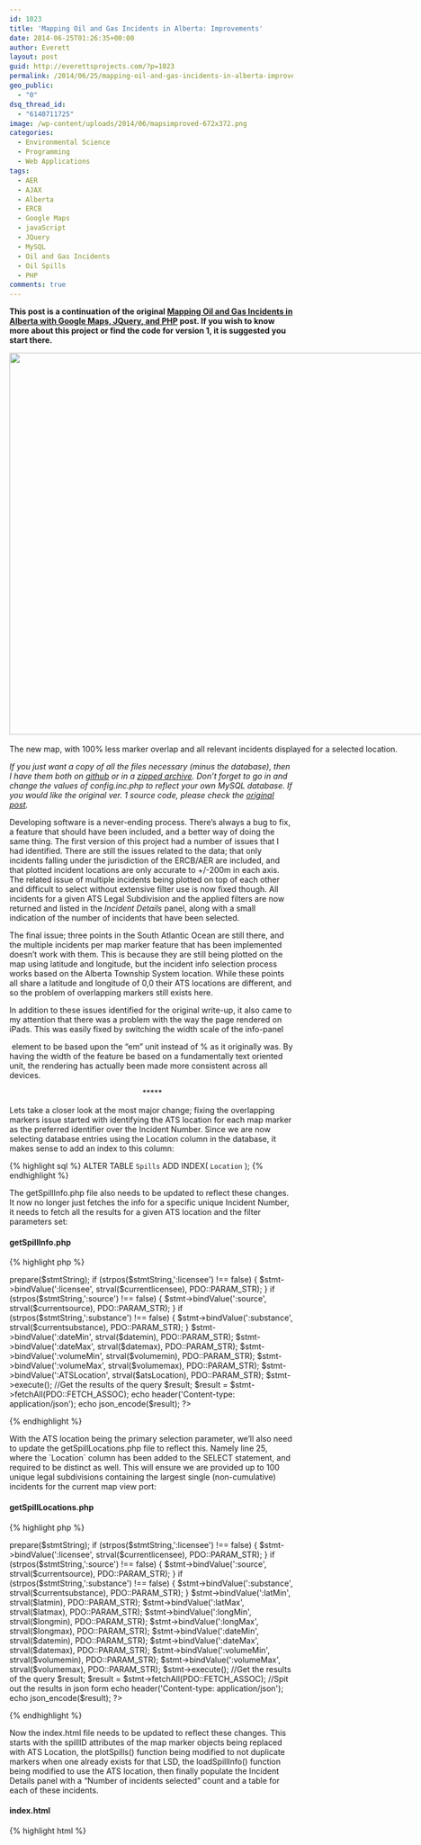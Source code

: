 ```yaml
---
id: 1023
title: 'Mapping Oil and Gas Incidents in Alberta: Improvements'
date: 2014-06-25T01:26:35+00:00
author: Everett
layout: post
guid: http://everettsprojects.com/?p=1023
permalink: /2014/06/25/mapping-oil-and-gas-incidents-in-alberta-improvements/
geo_public:
  - "0"
dsq_thread_id:
  - "6140711725"
image: /wp-content/uploads/2014/06/mapsimproved-672x372.png
categories:
  - Environmental Science
  - Programming
  - Web Applications
tags:
  - AER
  - AJAX
  - Alberta
  - ERCB
  - Google Maps
  - javaScript
  - JQuery
  - MySQL
  - Oil and Gas Incidents
  - Oil Spills
  - PHP
comments: true
---
```

**This post is a continuation of the original [Mapping Oil and Gas Incidents in Alberta with Google Maps, JQuery, and PHP](http://everettsprojects.com/2014/06/07/mapping-oil-and-gas-incidents-in-alberta-with-google-maps-jquery-and-php/) post. If you wish to know more about this project or find the code for version 1, it is suggested you start there.**

<div id="attachment_1033" style="width: 959px" class="wp-caption aligncenter">
  <a href="/spills/"><img class="wp-image-1033 size-full" src="/wp-content/uploads/2014/06/mapsimproved.png" alt="" width="949" height="679" srcset="/wp-content/uploads/2014/06/mapsimproved.png 949w, /wp-content/uploads/2014/06/mapsimproved-300x214.png 300w" sizes="(max-width: 949px) 100vw, 949px" /></a>

  <p class="wp-caption-text">
    The new map, with 100% less marker overlap and all relevant incidents displayed for a selected location.
  </p>
</div>

_If you just want a copy of all the files necessary (minus the database), then I have them both on [github](https://github.com/evjrob/Alberta-Spills-Map) or in a [zipped archive](/spills/spills.zip). Don&#8217;t forget to go in and change the values of config.inc.php to reflect your own MySQL database. If you would like the original ver. 1 source code, please check the [original post](http://everettsprojects.com/2014/06/07/mapping-oil-and-gas-incidents-in-alberta-with-google-maps-jquery-and-php/ "Mapping Oil and Gas Incidents in Alberta with Google Maps, JQuery, and PHP")._

Developing software is a never-ending process. There&#8217;s always a bug to fix, a feature that should have been included, and a better way of doing the same thing. The first version of this project had a number of issues that I had identified. There are still the issues related to the data; that only incidents falling under the jurisdiction of the ERCB/AER are included, and that plotted incident locations are only accurate to +/-200m in each axis. The related issue of multiple incidents being plotted on top of each other and difficult to select without extensive filter use is now fixed though. All incidents for a given ATS Legal Subdivision and the applied filters are now returned and listed in the _Incident Details_ panel, along with a small indication of the number of incidents that have been selected.

The final issue; three points in the South Atlantic Ocean are still there, and the multiple incidents per map marker feature that has been implemented doesn&#8217;t work with them. This is because they are still being plotted on the map using latitude and longitude, but the incident info selection process works based on the Alberta Township System location. While these points all share a latitude and longitude of 0,0 their ATS locations are different, and so the problem of overlapping markers still exists here.

In addition to these issues identified for the original write-up, it also came to my attention that there was a problem with the way the page rendered on iPads. This was easily fixed by switching the width scale of the info-panel <div> element to be based upon the &#8220;em&#8221; unit instead of % as it originally was. By having the width of the feature be based on a fundamentally text oriented unit, the rendering has actually been made more consistent across all devices.

<p style="text-align:center;">
   *****
</p>

Lets take a closer look at the most major change; fixing the overlapping markers issue started with identifying the ATS location for each map marker as the preferred identifier over the Incident Number. Since we are now selecting database entries using the Location column in the database, it makes sense to add an index to this column:

{% highlight sql %}
ALTER TABLE `Spills` ADD INDEX( `Location` );
{% endhighlight %}

The getSpillInfo.php file also needs to be updated to reflect these changes. It now no longer just fetches the info for a specific unique Incident Number, it needs to fetch all the results for a given ATS location and the filter parameters set:

#### getSpillInfo.php

{% highlight php %}
<?php
require('config.inc.php');

$atsLocation = $_POST['Location'];
$currentlicensee = $_POST['currentLicensee'];
$currentsubstance = $_POST['currentSubstance'];
$currentsource = $_POST['currentSource'];
$yearmin = $_POST['yearMin'];
$yearmax = $_POST['yearMax'];
$volumemin = $_POST['volumeMin'];
$volumemax = $_POST['volumeMax'];

// Fix the years to go from start of first year to end of the last.
$datemin = $yearmin."-01-01";
$datemax = $yearmax."-12-31";

//By using PDO and prepare, everything is automagically escaped
$db = new PDO("mysql:host=$dbhost;dbname=$dbname",$dbuser,$dbpass);

//Start building the statement with the base of the query
$stmtString = "SELECT * FROM `Spills` WHERE (`Location` = :ATSLocation AND (`IncidentDate` BETWEEN :dateMin AND :dateMax) AND (`Volume Released` BETWEEN :volumeMin AND :volumeMax)";

//Add in the filters if they're set
if ($currentlicensee !== "All") {
 $stmtString .= " AND `LicenseeName` = :licensee";
}
if ($currentsubstance !== "All") {
 $stmtString .= " AND `Substance Released` = :substance";
}
if ($currentsource !== "All") {
 $stmtString .= " AND `Source` = :source";
}

//Finish the statement with the sorting part
$stmtString .= ") ORDER BY `IncidentDate` DESC";

//Bind all of the parameters
$stmt = $db->prepare($stmtString);
if (strpos($stmtString,':licensee') !== false) {
 $stmt->bindValue(':licensee', strval($currentlicensee), PDO::PARAM_STR);
}
if (strpos($stmtString,':source') !== false) {
 $stmt->bindValue(':source', strval($currentsource), PDO::PARAM_STR);
}
if (strpos($stmtString,':substance') !== false) {
 $stmt->bindValue(':substance', strval($currentsubstance), PDO::PARAM_STR);
}
$stmt->bindValue(':dateMin', strval($datemin), PDO::PARAM_STR);
$stmt->bindValue(':dateMax', strval($datemax), PDO::PARAM_STR);
$stmt->bindValue(':volumeMin', strval($volumemin), PDO::PARAM_STR);
$stmt->bindValue(':volumeMax', strval($volumemax), PDO::PARAM_STR);
$stmt->bindValue(':ATSLocation', strval($atsLocation), PDO::PARAM_STR);
$stmt->execute();

//Get the results of the query
$result;
$result = $stmt->fetchAll(PDO::FETCH_ASSOC);

echo header('Content-type: application/json');
echo json_encode($result);

?>
{% endhighlight %}

With the ATS location being the primary selection parameter, we&#8217;ll also need to update the getSpillLocations.php file to reflect this. Namely line 25, where the \`Location\` column has been added to the SELECT statement, and required to be distinct as well. This will ensure we are provided up to 100 unique legal subdivisions containing the largest single (non-cumulative) incidents for the current map view port:

#### getSpillLocations.php

{% highlight php %}
<?php
require('config.inc.php');

//Get all of the POST data
$currentlicensee = $_POST['currentLicensee'];
$currentsubstance = $_POST['currentSubstance'];
$currentsource = $_POST['currentSource'];
$yearmin = $_POST['yearMin'];
$yearmax = $_POST['yearMax'];
$volumemin = $_POST['volumeMin'];
$volumemax = $_POST['volumeMax'];
$latmin = $_POST['latMin'];
$latmax = $_POST['latMax'];
$longmin = $_POST['lngMin'];
$longmax = $_POST['lngMax'];

// Fix the years to go from start of first year to end of the last.
$datemin = $yearmin."-01-01";
$datemax = $yearmax."-12-31";

//By using PDO and prepare, everything is automagically escaped
$db = new PDO("mysql:host=$dbhost;dbname=$dbname",$dbuser,$dbpass);

//Start building the statement with the base of the query
$stmtString = "SELECT DISTINCT(`Location`), `Latitude`, `Longitude` FROM `Spills` WHERE (((`Longitude` BETWEEN :longMin AND :longMax) AND (`Latitude` BETWEEN :latMin AND :latMax) AND (`IncidentDate` BETWEEN :dateMin AND :dateMax) AND (`Volume Released` BETWEEN :volumeMin AND :volumeMax))";

//Add in the filters if they're set
if ($currentlicensee !== "All") {
 $stmtString .= " AND `LicenseeName` = :licensee";
}
if ($currentsubstance !== "All") {
 $stmtString .= " AND `Substance Released` = :substance";
}
if ($currentsource !== "All") {
 $stmtString .= " AND `Source` = :source";
}

//Finish the statement with the sorting and limit parts
$stmtString .= ") ORDER BY `Volume Released` DESC LIMIT 100";

//Bind all of the parameters
$stmt = $db->prepare($stmtString);
if (strpos($stmtString,':licensee') !== false) {
 $stmt->bindValue(':licensee', strval($currentlicensee), PDO::PARAM_STR);
}
if (strpos($stmtString,':source') !== false) {
 $stmt->bindValue(':source', strval($currentsource), PDO::PARAM_STR);
}
if (strpos($stmtString,':substance') !== false) {
 $stmt->bindValue(':substance', strval($currentsubstance), PDO::PARAM_STR);
}
$stmt->bindValue(':latMin', strval($latmin), PDO::PARAM_STR);
$stmt->bindValue(':latMax', strval($latmax), PDO::PARAM_STR);
$stmt->bindValue(':longMin', strval($longmin), PDO::PARAM_STR);
$stmt->bindValue(':longMax', strval($longmax), PDO::PARAM_STR);
$stmt->bindValue(':dateMin', strval($datemin), PDO::PARAM_STR);
$stmt->bindValue(':dateMax', strval($datemax), PDO::PARAM_STR);
$stmt->bindValue(':volumeMin', strval($volumemin), PDO::PARAM_STR);
$stmt->bindValue(':volumeMax', strval($volumemax), PDO::PARAM_STR);
$stmt->execute();

//Get the results of the query
$result;
$result = $stmt->fetchAll(PDO::FETCH_ASSOC);
//Spit out the results in json form
echo header('Content-type: application/json');
echo json_encode($result);
?>
{% endhighlight %}

Now the index.html file needs to be updated to reflect these changes. This starts with the spillID attributes of the map marker objects being replaced with ATS Location, the plotSpills() function being modified to not duplicate markers when one already exists for that LSD, the loadSpillInfo() function being modified to use the ATS location, then finally populate the Incident Details panel with a &#8220;Number of incidents selected&#8221; count and a table for each of these incidents.

#### index.html

{% highlight html %}
<!DOCTYPE html>
<html>
    <head>
        <meta name="viewport" content="initial-scale=1.0">
        <meta charset="utf-8">
        <title>Alberta Oil and Gas Incidents 1975 - 2013</title>
        <link rel="stylesheet" href="//code.jquery.com/ui/1.10.4/themes/smoothness/jquery-ui.css">
        <link href="default.css" rel="stylesheet">
        <!-- Google Analytics -->
    <script>
      (function(i,s,o,g,r,a,m){i['GoogleAnalyticsObject']=r;i[r]=i[r]||function(){
      (i[r].q=i[r].q||[]).push(arguments)},i[r].l=1*new Date();a=s.createElement(o),
      m=s.getElementsByTagName(o)[0];a.async=1;a.src=g;m.parentNode.insertBefore(a,m)
      })(window,document,'script','//www.google-analytics.com/analytics.js','ga');

      ga('create', 'UA-51737914-1', 'x10.mx');
      ga('send', 'pageview');

    </script>
    <!-- End Google Analytics -->
        <script src="//ajax.googleapis.com/ajax/libs/jquery/1.11.1/jquery.min.js"></script>
        <script src="//code.jquery.com/ui/1.10.4/jquery-ui.js"></script>
        <script type="text/javascript"
            src="https://maps.googleapis.com/maps/api/js?key=AIzaSyCIxpXOSPJWNG7TnhMYq-Q2hPcM7zEQs8g&sensor=false">
        </script>
        <script>
            //Make a bunch of variables to track the filters and map boundaries
            var sqlParameters = {
                currentSubstance : 'All',
                currentSource : 'All',
                currentLicensee: 'All',
                yearMin : 1975,
                yearMax : 2013,
                volumeMin : 0,
                volumeMax : 37000000,
                latMin : 0,
                latMax : 0,
                lngMin : 0,
                lngMax : 0
            }

            /////////////////////////////////////
            //Nice control widgets from jQueryUI:
            /////////////////////////////////////

            //Popup dialog window for disclaimer
            $(function() {
                $( "#disclaimer" ).dialog({
                    autoOpen: false
                });

                $( "#disclaimer-opener" ).click(function() {
                    $( "#disclaimer" ).dialog( "open" );
                });
            });

            //Popup dialog window for license
            $(function() {
                $( "#license" ).dialog({
                    autoOpen: false,
                    width: 350
                });

                $( "#license-opener" ).click(function() {
                    $( "#license" ).dialog( "open" );
                });
            });

            //No data fetched dialog
            $(function() {
                $("#no-data").dialog({
                    height: 80,
                    autoOpen: false,
                    dialogClass: 'noTitleDialog',
                    open: function(event, ui){
                        setTimeout("$('#no-data').dialog('close')",3000);
                    }
                });
            });

            //Sliders
            $(function () {
                $(".slider").each(function () {
                    var begin = $(this).data("begin"),
                        end = $(this).data("end"),
                        step = $(this).data("step");

                    $(this).slider({
                        range: "true",
                        values: [begin, end],
                        min: begin,
                        max: end,
                        step: step,
                        slide: function (event, ui) {
                            //Update text box quantity when the slider changes
                            var sliderlow = ("#" + $(this).attr("id") + "_amount_low");
                            $(sliderlow).val(ui.values[0]);

                            var sliderhigh = ("#" + $(this).attr("id") + "_amount_high");
                            $(sliderhigh).val(ui.values[1]);
                        },
                        //When the slider changes, update the displayed spills
                        change: function(event, ui) {
                            if ($(this).attr("id") == "years") {
                                sqlParameters.yearMin = ui.values[0];
                                sqlParameters.yearMax = ui.values[1];
                            } else if ($(this).attr("id") == "volume") {
                                sqlParameters.volumeMin = ui.values[0];
                                sqlParameters.volumeMax = ui.values[1];
                            }
                            getSpills();
                        }
                    })

                    //Initialize the text box quantity
                    var sliderlow = ("#" + $(this).attr("id") + "_amount_low");
                    $(sliderlow).val($(this).slider("values", 0));

                    var sliderhigh = ("#" + $(this).attr("id") + "_amount_high");
                    $(sliderhigh).val($(this).slider("values", 1));
                })

                //When the text box is changed, update the slider
                $('.amount1').change(function () {
                    var value = this.value,
                    selector = $("#" + this.id.split('_')[0]);
                    selector.slider("values", 0, value);
                })
                $('.amount2').change(function () {
                    var value = this.value,
                    selector = $("#" + this.id.split('_')[0]);
                    selector.slider("values", 1, value);
                })
            });

            //Accordian divs
            $(function() {
                $( "#accordion" ).accordion({
                    collapsible: true,
                    autoHeight: false,
                    heightStyle: "content"
                });
            });

            //Get the Licensee list for the autocomplete widget
            var licenseeList = [];
            $.ajax({
                async: false,
                url : "getLicensees.php",
                dataType : "json",
                success: function(data){
                    licenseeList = data;
                },
                error: function (data)
                {
                    alert("Couldn't retrieve the licensee list. A page refresh will usually fix this.");
                }
            });

            //Auto Complete Licensee Selector
            $(function() {
                var cache = [];
                $( "#licensee-selector" ).autocomplete({
                    minLength: 2,
                    source: licenseeList,
                    select: function( event, ui ) {
                        sqlParameters.currentLicensee = ui.item.value;
                        getSpills();
                    }
                });

                $( "#licensee-clear" ).click(function() {
                    $( "#licensee-selector" ).val("");
                    sqlParameters.currentLicensee = 'All';
                    getSpills();
                });

            });

            //Drop down menus
            $(function() {
                $( "#substance-menu, #source-menu" ).menu();
            });  

            //When the DOM is loaded, we want to configure stuff like the menus
            $( document ).ready(function() {
                makeMenus();

                //A hackish way to set the spill-info content max height based on window height
                document.getElementById("spill-info").style.maxHeight = $(window).height()*0.40 + "px";

            });

            //Build the menus after the window has loaded (This is called at the end of <body>)
            function makeMenus() {

                //Get the substances and sources for the filter menus
                var substanceList = [];
                $.ajax({
                    async: false,
                    url : "getSubstances.php",
                    dataType : "json",
                    success: function(data){
                        substanceList = data;
                        //replace the initial null element
                        substanceList[0] = "All";
                    },
                    error: function (data)
                    {
                        alert("Couldn't retrieve the substance list. A page refresh will usually fix this.");
                    }
                });

                //And the Sources too
                var sourceList = [];
                $.ajax({
                    async: false,
                    url : "getSources.php",
                    dataType : "json",
                    success: function(data){
                        sourceList = data;
                        //replace the initial null element
                        sourceList[0] = "All";
                    },
                    error: function (data)
                    {
                        alert("Couldn't retrieve the source list. A page refresh will usually fix this.");
                    }
                });

                //Build the lists using the database results
                //Function courtesy of http://stackoverflow.com/questions/11128700/create-a-ul-and-fill-it-based-on-a-passed-array
                function constructLI(domID, array) {

                    var fieldID = (domID.split("-"))[0]+"-selected";

                    for(var i = 0; i < array.length; i++) {
                        // Create the list item:
                        var member = document.createElement('li');

                        // Set its contents:
                        var linkText = document.createTextNode(array[i]);
                        var link = document.createElement('a');
                        link.appendChild(linkText);
                        link.href= "#";
                        link.title= linkText;

                        //Make the onclick aspect of them menu work
                        link.onclick = function() { setText( fieldID, this.firstChild.nodeValue ) };

                        member.appendChild(link);

                        // Add it to the list:
                        document.getElementById(domID).appendChild(member);
                    }
                }
                constructLI("substance-links", substanceList);
                constructLI("source-links", sourceList);
            }

            //Set the drop down menu to reflect the new filter value and update the displayed results
            function setText(domID, text) {
                document.getElementById(domID).innerHTML = text;
                if (domID == "substance-selected") {
                    sqlParameters.currentSubstance = text;
                } else if (domID == "source-selected") {
                    sqlParameters.currentSource = text;
                }
                getSpills();
            };

            //////////////////////////////
            //Start the Google Maps stuff
            //////////////////////////////

            var map;
            var markers = [];
            var selectedMarker = new google.maps.Marker({
                                position: null,
                                icon: 'spotlight-poi.png',
                                map: map,
                                ATSLocation: ""
                        });
            var spillLocations;

            //Initialize when the map is done
            google.maps.event.addDomListener(window, 'load', initialize);

            function initialize() {         clearStyle: true;
                var middleEarth = new google.maps.LatLng(54.5, -115.0);
                var mapOptions = {
                    zoom: 6,
                    center: middleEarth,
                    mapTypeId: google.maps.MapTypeId.ROADMAP
                };

                map = new google.maps.Map(document.getElementById('map-canvas'), mapOptions);       

                makeGetSpillsEvent();
            }

            function makeGetSpillsEvent(){
                google.maps.event.addListener(map, 'idle', function() { getSpills();} );
            }

            function getSpills() {
                var mapCorners = map.getBounds();
                var ne = mapCorners.getNorthEast(); // LatLng of the north-east corner
                var sw = mapCorners.getSouthWest(); // LatLng of the south-west corder

                sqlParameters.latMin = sw.lat();
                sqlParameters.latMax = ne.lat();
                sqlParameters.lngMin = sw.lng();
                sqlParameters.lngMax = ne.lng();

                var newSpillLocations;  

                //Get the spill location data
                $.ajax({
                    url : "getSpillLocations.php",
                    type: "POST",
                    data : sqlParameters,
                    dataType : "json",
                    success: function(data){
                        SpillLocations = data;
                        plotSpills(SpillLocations);
                    },
                    error: function (data)
                    {
                        $( "#no-data" ).dialog( "open" );
                    }
                });
            }

            function plotSpills(spillLocations){
                map.clearMarkers(markers);
                markers = [];
                alreadyMapped = []; //An array to keep track of already populated ATS legal subdivisions
                markers.push(selectedMarker);
                alreadyMapped.push(selectedMarker.ATSLocation);
                //Stick those markers into the map canvas
                for (var i = 0; i < spillLocations.length; i++) {
                    //Dont duplicate the selected marker or LSDs with a marker already.
                    if (jQuery.inArray(spillLocations[i].Location, alreadyMapped) == -1) {
                        alreadyMapped.push(spillLocations[i].ATSLocation);

                        var marker = new google.maps.Marker({
                            position: new google.maps.LatLng(spillLocations[i].Latitude, spillLocations[i].Longitude),
                            icon: 'spotlight-poi.png',
                            map: map,
                            ATSLocation: spillLocations[i].Location
                        });

                        makeLoadSpillInfoEvent(marker);

                        markers.push(marker);
                    }
                }
            }

            //The info window function from http://jsfiddle.net/yV6xv/161/
            function makeLoadSpillInfoEvent(marker) {
                google.maps.event.addListener(marker, 'click', function() {
                    //Set the old marker back to red
                    selectedMarker.setIcon('spotlight-poi.png');
                    //Set the new marker to orange
                    selectedMarker = marker;
                    selectedMarker.setIcon('spotlight-poi-orange.png');
                    loadSpillInfo(marker.ATSLocation);
                });
            }

            //A function that fetches the specific spill info and loads it into the spill-info div
            function loadSpillInfo(ATSLocation) {

                var spillInfo = {};

                $.ajax({
                    async: false,
                    url : "getSpillInfo.php",
                    type: "POST",
                    data: $.extend({Location: ATSLocation}, sqlParameters), //send ATS location + filter parameters
                    dataType : "json",
                    success: function(data){
                        spillInfo = data;
                    },
                    error: function (data)
                    {
                        $( "#no-data" ).dialog( "open" );
                    }
                });

                //Clear existing content
                document.getElementById("spill-info").innerHTML = "";

                //A count of the selected incidents for the user to know how many spill info tables have been loaded
                var incidentCount = document.createElement('strong');
                incidentCount.innerHTML = 'Number of incidents selected: '+spillInfo.length.toString()+'<br>';
                document.getElementById("spill-info").appendChild(incidentCount);

                //Iterate through the JSON encoded spill info objects and create a table for each
                for (var i = 0;  i < spillInfo.length; i++){
                    var lineBreak = document.createElement('br');
                    var table = document.createElement('table');

                    //Populated the new table element
                    for (var key in spillInfo[i]) {
                        if (spillInfo[i].hasOwnProperty(key)) {
                            var row = document.createElement('tr');
                            row.style.backgroundColor = "#ffebb8";
                            var cell1 = row.insertCell(0);
                            cell1.innerHTML = '<strong>'+key+'</strong>';
                            var cell2 = row.insertCell(1);
                            cell2.innerHTML = spillInfo[i][key];
                            table.appendChild(row);
                        }
                    }

                    //Put the table into the div
                    document.getElementById("spill-info").appendChild(lineBreak);
                    document.getElementById("spill-info").appendChild(table);
            }
            //Open the spill info accordion section
            $('#accordion').accordion("option", "active", 1);
        }

            //A customized clearOverlays function to remove the defunct markers but keep the selected one.
            google.maps.Map.prototype.clearMarkers = function() {
                for (var i = 0; i < markers.length; i++ ) {
                    //Dont kill the selected marker, we want it to persist
                    if (!(markers[i] === selectedMarker)) {
                        markers[i].setMap(null);
                    }
                }
            }
        </script>
    </head>
    <body>
        <div id="map-canvas" style="width:100%;height:100%;"></div>
        <div id="info-panel" style="text-align:left;">
            <div class="text-block">
                <h3>Alberta Oil and Gas Incidents 1975 - 2013</h3>
                This is a map that interactively graphs all of the Oil and Gas related spills in alberta between the years 1975 and 2013. It is based on the data acquired by <a href="http://globalnews.ca/news/622513/open-data-alberta-oil-spills-1975-2013/" target="blank">Global News</a> from the <a href="http://en.wikipedia.org/wiki/Energy_Resources_Conservation_Board" target="blank">ERCB</a> (now the <a href="http://www.aer.ca/" target="blank">AER</a>).
                </br>
                </br>
                For optimal loading speeds and a clean map, it caps the number of incidents displayed to the 100 biggest spills (by volume in m<sup>3</sup>) in the current map area. Try zooming in to see more spills, or play with the provided filters to see more incidents.
                </br>
                <p>
                    Learn more about this project at:
                    <a href="http://everettsprojects.com/2014/06/24/mapping-oil-and-gas-incidents-in-alberta-improvements/" target="blank">everettsprojects.com</a>
                </p>
            </div>
            <div id="accordion">
                <h3>Filter the Results</h3>
                <div id="filter-pane">
                    <p>
                        <label for="amount">Years:</label>
                        <span style="float:right;">
                            <input type="text" class="amount1" id="years_amount_low"  size="4">
                            <span class="orange-text"> - </span>
                            <input type="text" class="amount2" id="years_amount_high" size="4">
                        </span>
                    </p>

                    <div class="slider" id="years" data-begin="1975" data-end="2013" data-step="1"> </div>

                    <p>
                        <label for="amount">Volume:</label>
                        <span style="float:right;">
                            <input type="text" class="amount1" id="volume_amount_low" size="9">
                            <span class="orange-text"> - </span>
                            <input type="text" class="amount2" id="volume_amount_high" size="9">
                            <span class="orange-text"> m<sup>3</sup></span>
                        </span>
                    </p>

                    <div class="slider" id="volume" data-begin="0" data-end="37000000" data-step="1000"> </div>
                    <br>
                    <p>
                        <div class="ui-widget">
                            <label for="licensee-selector">Company: </label>
                            <input id="licensee-selector" style="width:17em;" class="orange-text">  <span style="float:right;">[<a href=# id="licensee-clear">X</a>]</span>
                            <br>
                        </div>
                    </p>

                    <p>
                        <ul id="substance-menu">
                            <li><a href="#">Substance: <span id="substance-selected" class="orange-text">All</span></a>
                                <ul id="substance-links">

                                </ul>
                            </li>
                        </ul>
                    </p>
                    <p>
                        <ul id="source-menu">
                            <li><a href="#">Source: <span id="source-selected" class="orange-text">All</span></a>
                                <ul id="source-links">

                                </ul>
                            </li>
                        </ul>
                    </p>
                </div>
                <h3>Incident Details</h3>
                <div id="spill-info">
                    This is where the data for a selected spill will be displayed. Click one to check it out!
                </div>
            </div>
            <div class="text-block">
                <p>
                    <a href="#" id="disclaimer-opener">Disclaimer</a> -
                    <a href="#" id="license-opener">Copyright (c) 2014 Everett Robinson</a> -
            <a href="http://everettsprojects.com/2014/06/24/mapping-oil-and-gas-incidents-in-alberta-improvements/">ver. 2</a>
                </p>
            </div>
        </div>
        <div id="disclaimer" title="Disclaimer:" style="font-size:0.75em;">
            <p>
                I do not under any circumstances guarantee the accuracy or truthfulness of the provided information. Furthermore, this project should not be taken as representative of the former ERCB, AER, or any other applicable parties.
                <br>
                <br>
                Due to the use of the Alberta Township System, many locations are approximations only. In general, points can be considered accurate to 200 metres.
                <br>
                <br>
                Any spills originating from trans-provincial or trans-national pipelines are not included, since they do not fall under the jursdiction of the AER. Furthermore, many spills under 2 m<sup>3</sup> that did not originate from a pipeline may be absent, as they are not required to be reported.
            </p>
        </div>
        <div id="license" title="MIT License:" style="font-size:0.75em;">
            <p>
                Copyright (c) 2014 Everett Robinson
            </p>
            <p>
This content is released under the MIT License.
<br><br>
Permission is hereby granted, free of charge, to any person obtaining a copy
of this software and associated documentation files (the "Software"), to deal
in the Software without restriction, including without limitation the rights
to use, copy, modify, merge, publish, distribute, sublicense, and/or sell
copies of the Software, and to permit persons to whom the Software is
furnished to do so, subject to the following conditions:
<br><br>
The above copyright notice and this permission notice shall be included in
all copies or substantial portions of the Software.
<br><br>
THE SOFTWARE IS PROVIDED "AS IS", WITHOUT WARRANTY OF ANY KIND, EXPRESS OR
IMPLIED, INCLUDING BUT NOT LIMITED TO THE WARRANTIES OF MERCHANTABILITY,
FITNESS FOR A PARTICULAR PURPOSE AND NONINFRINGEMENT. IN NO EVENT SHALL THE
AUTHORS OR COPYRIGHT HOLDERS BE LIABLE FOR ANY CLAIM, DAMAGES OR OTHER
LIABILITY, WHETHER IN AN ACTION OF CONTRACT, TORT OR OTHERWISE, ARISING FROM,
OUT OF OR IN CONNECTION WITH THE SOFTWARE OR THE USE OR OTHER DEALINGS IN
THE SOFTWARE.

            </p>
        </div>
        <div id="no-data" class="noTitleDialog" style="font-size:0.75em;">
            <p>
                Oops, the spill locations or data couldn&#8217;t be loaded right now.
            </p>
        </div>
    </body>
</html>
{% endhighlight %}

My map still lacks one neat feature of the Global News map; the ability to see the cumulative spill volume for a particular legal subdivision. Since my map does not narrow the substances down to crude oil and its related products, it&#8217;s a non-trivial problem to effectively add up the cumulative volumes released without without blindly adding different substances together. Of course, blindly adding these values together will produce confusing and potentially meaningless results. In light of these concerns, cumulative volumes for each LSD is a feature I don&#8217;t care to reproduce at the time being.

With all of these changes, I&#8217;ve convinced myself that the project is done for the time being. Of course I know this isn&#8217;t true, and that there will always be bigger, better, faster, and less buggy versions to work towards. So until then, I hope you enjoy this improved version of the web application.
